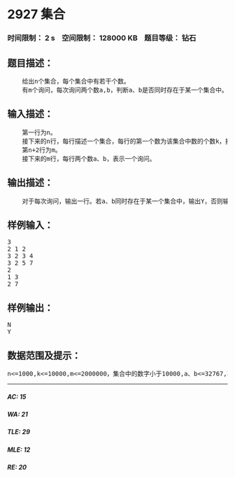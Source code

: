 # 2927 集合   
### 时间限制： 2 s&nbsp;&nbsp;&nbsp;&nbsp;空间限制： 128000 KB&nbsp;&nbsp;&nbsp;&nbsp;题目等级： 钻石  
## 题目描述：  

<pre>
    给出n个集合，每个集合中有若干个数。
    有m个询问，每次询问两个数a,b，判断a、b是否同时存在于某一个集合中。
</pre>
  
  
## 输入描述：  

<pre>
    第一行为n。
    接下来的n行，每行描述一个集合，每行的第一个数为该集合中数的个数k，接下来有k个数。数字可能有重复。
    第n+2行为m。
    接下来的m行，每行两个数a、b，表示一个询问。
</pre>
  
  
## 输出描述：  

<pre>
    对于每次询问，输出一行。若a、b同时存在于某一个集合中，输出Y，否则输出N。
</pre>
  
  
## 样例输入：  

<pre>
3
2 1 2
3 2 3 4
3 2 5 7
2
1 3
2 7
</pre>
  
  
## 样例输出：  

<pre>
N
Y
</pre>
  
  
## 数据范围及提示：  

<pre>
n<=1000,k<=10000,m<=2000000，集合中的数字小于10000,a、b<=32767,不保证a!=b。不保证任意两个集合不同。集合中的数与询问的数均为非负整数。
</pre>
  
  
***  

##### AC: 15  
##### WA: 21  
##### TLE: 29  
##### MLE: 12  
##### RE: 20  
